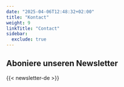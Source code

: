 ```yaml
---
date: "2025-04-06T12:48:32+02:00"
title: "Kontact"
weight: 9
linkTitle: "Contact"
sidebar:
  exclude: true
---
```




## Aboniere unseren Newsletter

{{< newsletter-de >}}
